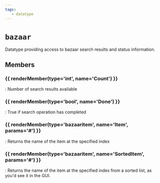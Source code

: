 ```yaml
---
tags:
   - datatype
---
```

# `bazaar`

<!--dt-desc-start-->
Datatype providing access to bazaar search results and status information.
<!--dt-desc-end-->

## Members
<!--dt-members-start-->
### {{ renderMember(type='int', name='Count') }}
:   Number of search results available

### {{ renderMember(type='bool', name='Done') }}
:   True if search operation has completed

### {{ renderMember(type='bazaaritem', name='Item', params='#') }}
:   Returns the name of the item at the specified index

### {{ renderMember(type='bazaaritem', name='SortedItem', params='#') }}
:   Returns the name of the item at the specified index from a sorted list, as you'd see it in the GUI.
<!--dt-members-end-->

<!--dt-linkrefs-start-->
[bazaaritem]: bzsrch-datatype-bazaaritem.md
[bool]: ../../../reference/data-types/datatype-bool.md
[int]: ../../../reference/data-types/datatype-int.md
<!--dt-linkrefs-end-->